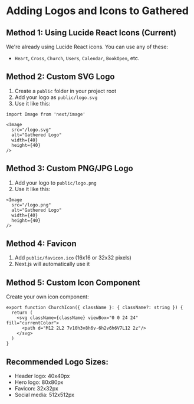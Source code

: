# Adding Logos and Icons to Gathered

## Method 1: Using Lucide React Icons (Current)
We're already using Lucide React icons. You can use any of these:
- `Heart`, `Cross`, `Church`, `Users`, `Calendar`, `BookOpen`, etc.

## Method 2: Custom SVG Logo
1. Create a `public` folder in your project root
2. Add your logo as `public/logo.svg`
3. Use it like this:

```tsx
import Image from 'next/image'

<Image 
  src="/logo.svg" 
  alt="Gathered Logo" 
  width={40} 
  height={40} 
/>
```

## Method 3: Custom PNG/JPG Logo
1. Add your logo to `public/logo.png`
2. Use it like this:

```tsx
<Image 
  src="/logo.png" 
  alt="Gathered Logo" 
  width={40} 
  height={40} 
/>
```

## Method 4: Favicon
1. Add `public/favicon.ico` (16x16 or 32x32 pixels)
2. Next.js will automatically use it

## Method 5: Custom Icon Component
Create your own icon component:

```tsx
export function ChurchIcon({ className }: { className?: string }) {
  return (
    <svg className={className} viewBox="0 0 24 24" fill="currentColor">
      <path d="M12 2L2 7v10h3v8h6v-6h2v6h6V7L12 2z"/>
    </svg>
  )
}
```

## Recommended Logo Sizes:
- Header logo: 40x40px
- Hero logo: 80x80px  
- Favicon: 32x32px
- Social media: 512x512px




